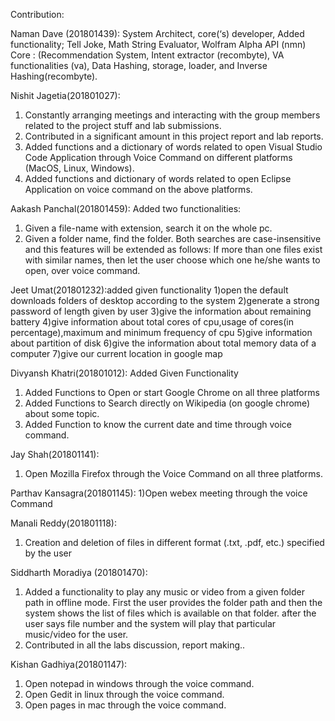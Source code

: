 Contribution:

Naman Dave (201801439): System Architect, core(‘s) developer, Added functionality; Tell Joke, Math String Evaluator, Wolfram Alpha API (nmn)
Core : (Recommendation System, Intent extractor (recombyte), VA functionalities (va), Data Hashing, storage, loader, and Inverse Hashing(recombyte).

Nishit Jagetia(201801027): 
1) Constantly arranging meetings and interacting with the group members related to the project stuff and lab submissions.
2) Contributed in a significant amount in this project report and lab reports.
3) Added functions and a dictionary of words related to open Visual Studio Code Application through Voice Command on different platforms (MacOS, Linux, Windows).
4) Added functions and dictionary of words related to open Eclipse Application on voice command on the above platforms.

Aakash Panchal(201801459): Added two functionalities:
1) Given a file-name with extension, search it on the whole pc.
2) Given a folder name, find the folder.
Both searches are case-insensitive and this features will be extended as follows:
If more than one files exist with similar names, then let the user choose which one he/she wants to open, over voice command.

Jeet Umat(201801232):added given functionality
1)open the default downloads folders of desktop according to the system
2)generate a strong password of length given by user 
3)give the information about remaining battery
4)give information about total cores of cpu,usage of cores(in percentage),maximum and minimum frequency of cpu
5)give information about partition of disk 
6)give the information about total memory data of a computer
7)give our current location in google map

Divyansh Khatri(201801012): Added Given Functionality
1) Added Functions to Open or start Google Chrome on all three platforms
2) Added Functions to Search directly on Wikipedia (on google chrome) about some topic.
3) Added Function to know the current date and time through voice command.

Jay Shah(201801141):
1) Open Mozilla Firefox through the Voice Command on all three platforms.

Parthav Kansagra(201801145):
1)Open webex meeting through the voice Command 

Manali Reddy(201801118):
1) Creation and deletion of files in different format (.txt, .pdf, etc.) specified by the user

Siddharth Moradiya (201801470):
1) Added a functionality to play any music or video from a given folder path in offline mode. First the user provides the folder path and then the system shows the list of files which is available on that folder. after the user says file number and the system will play that particular music/video for the user.
2) Contributed in all the labs discussion, report making..

Kishan Gadhiya(201801147):
1) Open notepad in windows through the voice command.
2) Open Gedit in linux through the voice command.
3) Open pages in mac through the voice command.
